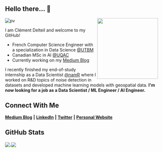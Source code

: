 ## Hello there...  👋
<img align='right' src="https://media.giphy.com/media/MBTl5FKAmwwoBwTQjk/giphy.gif" width="200">

![pv](https://pageview.vercel.app/?github_user=wazzabeee)

I am Clément Delteil and welcome to my GitHub!

* French Computer Science Engineer with a specialization in Data Science [@UTBM](https://www.utbm.fr/)
* Canadian MSc in AI [@UQAC](https://www.uqac.ca/)
* Currently working on my [Medium Blog](https://clementdelteil.medium.com/)

I recently finished my end-of-study internship as a Data Scientist [@namR](https://namr.com/fr/) where I worked on R&D topics of noise detection in datasets and developed machine learning models with geospatial data. **I'm now looking for a job as a Data Scientist / ML Engineer / AI Engineer.**

## Connect With Me
[**Medium Blog**](https://medium.com/@clementdelteil) **|** [**LinkedIn**](https://www.linkedin.com/in/clementdelteil/) **|** [**Twitter**](https://twitter.com/clementdelteil_) **|** [**Personal Website**](https://clementdelteil.com/)

## GitHub Stats
<!---<a href="https://github.com/anuraghazra/github-readme-stats#gh-dark-mode-only">
  <img align="center" src="https://github-readme-stats.vercel.app/api/top-langs/?username=wazzabeee&theme=dark#gh-dark-mode-only)" />
</a>
<a href="https://github.com/anuraghazra/github-readme-stats#gh-light-mode-only">
  <img align="center" src="https://github-readme-stats.vercel.app/api/top-langs/?username=wazzabeee&theme=default#gh-light-mode-only)" />
</a>-->
<a href="https://github.com/anuraghazra/github-readme-stats#gh-dark-mode-only">
  <img align="center" src="https://github-readme-stats.vercel.app/api?username=wazzabeee&count_private=true&show_icons=true&theme=dark#gh-dark-mode-only" />
</a>
<a href="https://github.com/anuraghazra/github-readme-stats#gh-light-mode-only">
  <img align="center" src="https://github-readme-stats.vercel.app/api?username=wazzabeee&count_private=true&show_icons=true&theme=default#gh-light-mode-only" />
</a>

<!---
[![Readme Card](https://github-readme-stats.vercel.app/api/pin/?username=wazzabeee&theme=codeSTACKr&repo=plagiarism_checker)](https://github.com/wazzabeee/plagiarism_checker)
[![Readme Card](https://github-readme-stats.vercel.app/api/pin/?username=axel7083&theme=codeSTACKr&repo=tangram-solver)](https://github.com/axel7083/tangram-solver)
[![Readme Card](https://github-readme-stats.vercel.app/api/pin/?username=wazzabeee&theme=codeSTACKr&repo=chess_AI)](https://github.com/Wazzabeee/chess_AI)
[![Readme Card](https://github-readme-stats.vercel.app/api/pin/?username=wazzabeee&theme=codeSTACKr&repo=vacuum-agent)](https://github.com/Wazzabeee/vacuum-agent)
[![Medium](https://img.shields.io/badge/Medium-12100E?style=flat-square&logo=medium&logoColor=white&link=https://clementdelteil.medium.com/)](https://clementdelteil.medium.com/)
-->


